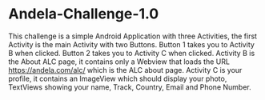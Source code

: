 # Andela-Challenge-1.0
This challenge is a simple Android Application with three Activities, the first Activity is the main Activity with two Buttons. Button 1 takes you to Activity B when clicked. Button 2 takes you to Activity C when clicked. Activity B is the About ALC page, it contains only a Webview that loads the URL https://andela.com/alc/ which is the ALC about page. Activity C is your profile, it contains an ImageView which should display your photo, TextViews showing your name, Track, Country, Email and Phone Number.
